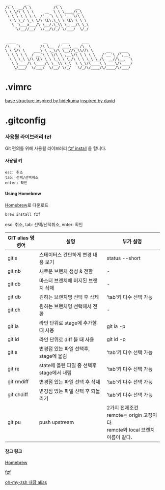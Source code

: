 ```
 __      __            __
/\ \  __/\ \          /\ \      __
\ \ \/\ \ \ \     __  \ \ \____/\_\
 \ \ \ \ \ \ \  /'__`\ \ \ '__`\/\ \
  \ \ \_/ \_\ \/\ \L\.\_\ \ \L\ \ \ \
   \ `\___x___/\ \__/.\_\\ \_,__/\ \_\
    '\/__//__/  \/__/\/_/ \/___/  \/_/


 ____            __       ___      ___
/\  _`\         /\ \__  /'___\ __ /\_ \
\ \ \/\ \    ___\ \ ,_\/\ \__//\_\\//\ \      __    ____
 \ \ \ \ \  / __`\ \ \/\ \ ,__\/\ \ \ \ \   /'__`\ /',__\
  \ \ \_\ \/\ \L\ \ \ \_\ \ \_/\ \ \ \_\ \_/\  __//\__, `\
   \ \____/\ \____/\ \__\\ \_\  \ \_\/\____\ \____\/\____/
    \/___/  \/___/  \/__/ \/_/   \/_/\/____/\/____/\/___/
```
# .vimrc
[base structure inspired by hidekuma](https://github.com/hidekuma/dotfiles)
[inspired by david](https://github.com/taewooEom/vimrc/blob/master/.vimrc)

# .gitconfig

### 사용될 라이브러리 fzf

Git 편의를 위해 사용될 라이브러리 [fzf install](https://github.com/junegunn/fzf) 을 합니다.

#### 사용될 키
```
esc: 취소
tab: 선택/선택취소
enter: 확인
```

#### Using Homebrew
[Homebrew](http://brew.sh/)로 다운로드
```sh
brew install fzf
```
esc: 취소, tab: 선택/선택취소, enter: 확인

|GIT alias 명령어|설명|부가 설명|
|------|---|---|
|git s|스테이터스 간단하게 변경 내용 보기|status --short|
|git nb|새로운 브랜치 생성 & 전환| - |
|git cb|마스터 브랜치에 머지된 브랜치 삭제| - |
|git db|원하는 브랜치명 선택 후 삭제|'tab'키 다수 선택 가능|
|git ch|원하는 브랜치명 선택해서 전환| - |
|git ia|라인 단위로 stage에 추가할 때 사용| git ia -p |
|git id|라인 단위로 diff 볼 때 사용| git id -p |
|git a|변경점 있는 파일 선택후, stage에 올림|'tab'키 다수 선택 가능|
|git re|state에 올린 파일 중 선택후 stage에서 내림|'tab'키 다수 선택 가능|
|git rmdiff|변경점 있는 파일 선택 후 삭제|'tab'키 다수 선택 가능|
|git chdiff|변경점 있는 파일 선택 후 되돌리기|'tab'키 다수 선택 가능|
|git pu|push upstream|2가지 전제조건<br/>remote는 origin 고정이다.<br/>remote와 local 브랜치 이름이 같다.|

#### 참고 링크
[Homebrew](http://brew.sh/)

[fzf](https://github.com/junegunn/fzf)

[oh-my-zsh 내장 alias](https://github.com/ohmyzsh/ohmyzsh/blob/master/plugins/git/git.plugin.zsh)

